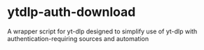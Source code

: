 # ytdlp-auth-download
A wrapper script for yt-dlp designed to simplify use of yt-dlp with authentication-requiring sources and automation
